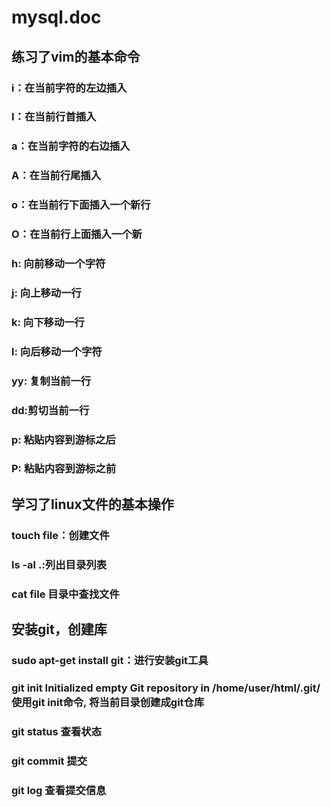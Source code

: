 # mysql.doc
## 练习了vim的基本命令
### i：在当前字符的左边插入
### I：在当前行首插入
### a：在当前字符的右边插入
### A：在当前行尾插入
### o：在当前行下面插入一个新行
### O：在当前行上面插入一个新
### h: 向前移动一个字符
### j: 向上移动一行
### k: 向下移动一行
### l: 向后移动一个字符
### yy: 复制当前一行
### dd:剪切当前一行
### p: 粘贴内容到游标之后
### P: 粘贴内容到游标之前
## 学习了linux文件的基本操作
### touch  file：创建文件
### ls -al  .:列出目录列表
### cat  file 目录中查找文件
## 安装git，创建库
### sudo apt-get install git：进行安装git工具
### git init Initialized empty Git repository in /home/user/html/.git/使用git init命令, 将当前目录创建成git仓库
### git status 查看状态
### git commit 提交 
### git log 查看提交信息
